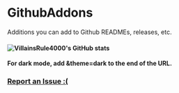 # GithubAddons
Additions you can add to Github READMEs, releases, etc.
#### ![VillainsRule4000's GitHub stats](https://github-readme-stats.vercel.app/api?username=VillainsRule4000&show_icons=true&theme=dark)

**For dark mode, add &theme=dark to the end of the URL.**

### [Report an Issue :(](https://github.com/VillainsRule4000/GithubAddons/issues)
